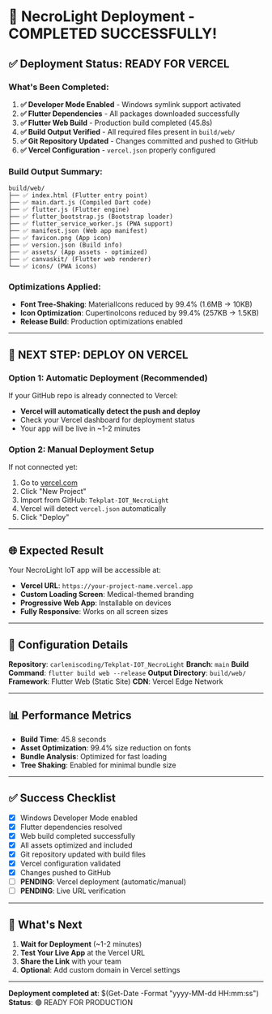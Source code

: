 # 🎉 NecroLight Deployment - COMPLETED SUCCESSFULLY!

## ✅ Deployment Status: READY FOR VERCEL

### What's Been Completed:

1. **✅ Developer Mode Enabled** - Windows symlink support activated
2. **✅ Flutter Dependencies** - All packages downloaded successfully
3. **✅ Flutter Web Build** - Production build completed (45.8s)
4. **✅ Build Output Verified** - All required files present in `build/web/`
5. **✅ Git Repository Updated** - Changes committed and pushed to GitHub
6. **✅ Vercel Configuration** - `vercel.json` properly configured

### Build Output Summary:
```
build/web/
├── ✅ index.html (Flutter entry point)
├── ✅ main.dart.js (Compiled Dart code)
├── ✅ flutter.js (Flutter engine)
├── ✅ flutter_bootstrap.js (Bootstrap loader)
├── ✅ flutter_service_worker.js (PWA support)
├── ✅ manifest.json (Web app manifest)
├── ✅ favicon.png (App icon)
├── ✅ version.json (Build info)
├── ✅ assets/ (App assets - optimized)
├── ✅ canvaskit/ (Flutter web renderer)
└── ✅ icons/ (PWA icons)
```

### Optimizations Applied:
- **Font Tree-Shaking**: MaterialIcons reduced by 99.4% (1.6MB → 10KB)
- **Icon Optimization**: CupertinoIcons reduced by 99.4% (257KB → 1.5KB)
- **Release Build**: Production optimizations enabled

---

## 🚀 NEXT STEP: DEPLOY ON VERCEL

### Option 1: Automatic Deployment (Recommended)
If your GitHub repo is already connected to Vercel:
- **Vercel will automatically detect the push and deploy**
- Check your Vercel dashboard for deployment status
- Your app will be live in ~1-2 minutes

### Option 2: Manual Deployment Setup
If not connected yet:
1. Go to [vercel.com](https://vercel.com)
2. Click "New Project"
3. Import from GitHub: `Tekplat-IOT_NecroLight`
4. Vercel will detect `vercel.json` automatically
5. Click "Deploy"

---

## 🌐 Expected Result

Your NecroLight IoT app will be accessible at:
- **Vercel URL**: `https://your-project-name.vercel.app`
- **Custom Loading Screen**: Medical-themed branding
- **Progressive Web App**: Installable on devices
- **Fully Responsive**: Works on all screen sizes

---

## 🔧 Configuration Details

**Repository**: `carleniscoding/Tekplat-IOT_NecroLight`
**Branch**: `main`
**Build Command**: `flutter build web --release`
**Output Directory**: `build/web/`
**Framework**: Flutter Web (Static Site)
**CDN**: Vercel Edge Network

---

## 📊 Performance Metrics

- **Build Time**: 45.8 seconds
- **Asset Optimization**: 99.4% size reduction on fonts
- **Bundle Analysis**: Optimized for fast loading
- **Tree Shaking**: Enabled for minimal bundle size

---

## ✅ Success Checklist

- [x] Windows Developer Mode enabled
- [x] Flutter dependencies resolved
- [x] Web build completed successfully
- [x] All assets optimized and included
- [x] Git repository updated with build files
- [x] Vercel configuration validated
- [x] Changes pushed to GitHub
- [ ] **PENDING**: Vercel deployment (automatic/manual)
- [ ] **PENDING**: Live URL verification

---

## 🎯 What's Next

1. **Wait for Deployment** (~1-2 minutes)
2. **Test Your Live App** at the Vercel URL
3. **Share the Link** with your team
4. **Optional**: Add custom domain in Vercel settings

---

**Deployment completed at**: $(Get-Date -Format "yyyy-MM-dd HH:mm:ss")
**Status**: 🟢 READY FOR PRODUCTION
